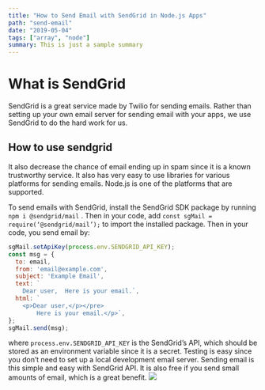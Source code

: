 ```yaml
---
title: "How to Send Email with SendGrid in Node.js Apps"
path: "send-email"
date: "2019-05-04"
tags: ["array", "node"]
summary: This is just a sample summary
---
```

# What is SendGrid
SendGrid is a great service made by Twilio for sending emails. Rather than setting up your own email server for sending email with your apps, we use SendGrid to do the hard work for us.

## How to use sendgrid
It also decrease the chance of email ending up in spam since it is a known trustworthy service.
It also has very easy to use libraries for various platforms for sending emails. Node.js is one of the platforms that are supported.

To send emails with SendGrid, install the SendGrid SDK package by running `npm i @sendgrid/mail` . Then in your code, add `const sgMail = require(‘@sendgrid/mail’);` to import the installed package.
Then in your code, you send email by:
```js
sgMail.setApiKey(process.env.SENDGRID_API_KEY);
const msg = {
  to: email,
  from: 'email@example.com',
  subject: 'Example Email',
  text: `
    Dear user,  Here is your email.`,
  html: `
    <p>Dear user,</p></pre>
        Here is your email.</p>`,
};
sgMail.send(msg);
```
where `process.env.SENDGRID_API_KEY` is the SendGrid’s API, which should be stored as an environment variable since it is a secret.
Testing is easy since you don’t need to set up a local development email server.
Sending email is this simple and easy with SendGrid API. It is also free if you send small amounts of email, which is a great benefit.
![](https://cdn-images-1.medium.com/max/800/1*EdbfsnL3ABxWj2iVWmoIWA.png)